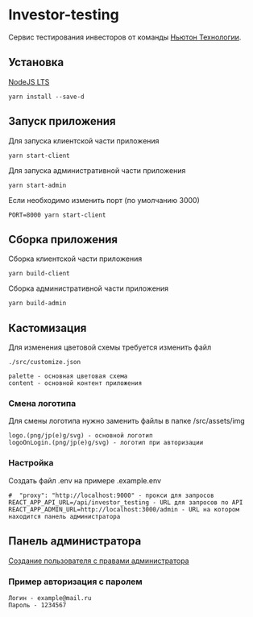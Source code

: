 # Investor-testing

Сервис тестирования инвесторов от команды [Ньютон Технологии](https://nwtn.io/).


## Установка

[NodeJS LTS](https://nodejs.org/)

```
yarn install --save-d
```

## Запуск приложения

Для запуска клиентской части приложения
```
yarn start-client
```

Для запуска административной части приложения
```
yarn start-admin
```

Если необходимо изменить порт (по умолчанию 3000)
```
PORT=8000 yarn start-client
```

## Сборка приложения

Сборка клиентской части приложения
```
yarn build-client
```

Сборка административной части приложения
```
yarn build-admin
```

## Кастомизация

Для изменения цветовой схемы требуется изменить файл

```
./src/customize.json

palette - основная цветовая схема
content - основной контент приложения
```

### Смена логотипа

Для смены логотипа нужно заменить файлы в папке /src/assets/img

```
logo.(png/jp(e)g/svg) - основной логотип
logoOnLogin.(png/jp(e)g/svg) - логотип при авторизации
```

### Настройка

Создать файл .env на примере .example.env

```
#  "proxy": "http://localhost:9000" - прокси для запросов
REACT_APP_API_URL=/api/investor_testing - URL для запросов по API
REACT_APP_ADMIN_URL=http://localhost:3000/admin - URL на котором находится панель администратора
```

## Панель администратора

[Создание пользователя с правами администратора](https://github.com/newton-technology/investor-testing/tree/master/backend/investor_testing#%D0%B4%D0%BE%D0%B1%D0%B0%D0%B2%D0%BB%D0%B5%D0%BD%D0%B8%D0%B5-%D1%83%D1%87%D0%B5%D1%82%D0%BD%D0%BE%D0%B9-%D0%B7%D0%B0%D0%BF%D0%B8%D1%81%D0%B8-%D0%B0%D0%B4%D0%BC%D0%B8%D0%BD%D0%B8%D1%81%D1%82%D1%80%D0%B0%D1%82%D0%BE%D1%80%D0%B0)

### Пример авторизация с паролем

```
Логин - example@mail.ru
Пароль - 1234567
```
